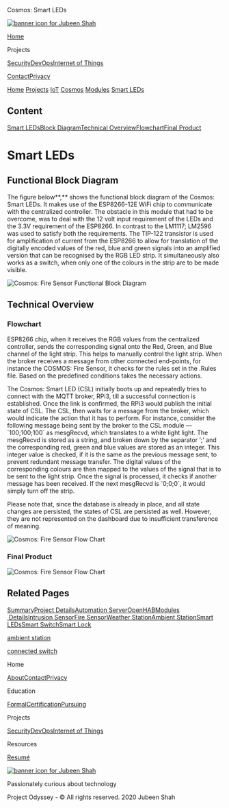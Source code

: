  Cosmos: Smart LEDs              

[![banner icon for Jubeen Shah](https://project-odyssey.s3.us-east-2.amazonaws.com/d130db536435d20d7579fafb511ca245.svg)](../../../../index.markdown)

[Home](../../../../index.markdown)

Projects

[Security](../../../../projects/security.markdown)[DevOps](../../../../projects/devops.markdown)[Internet of Things](../../../../projects/iot.markdown)

[Contact](mailto:jnshah2@ncsu.edu)[Privacy](../../../../privacy.markdown)

[Home](../../../../index.markdown)
[Projects](../../../../projects.markdown)
[IoT](../../../../projects/iot.markdown)
[Cosmos](../../../../projects/iot/cosmos.markdown)
[Modules](../../../../projects/iot/cosmos/modules.markdown)
[Smart LEDs](../../../../projects/iot/cosmos/modules/smart-leds.html)

Content
-------

[Smart LEDs](#smart-leds)[Block Diagram](#block-diagram)[Technical Overview](#overview)[Flowchart](#flowchart)[Final Product](#final-product)

Smart LEDs
==========

Functional Block Diagram
------------------------

The figure below**,** shows the functional block diagram of the Cosmos: Smart LEDs. It makes use of the ESP8266-12E WiFi chip to communicate with the centralized controller. The obstacle in this module that had to be overcome, was to deal with the 12 volt input requirement of the LEDs and the 3.3V requirement of the ESP8266. In contrast to the LM1117; LM2596 was used to satisfy both the requirements. The TIP-122 transistor is used for amplification of current from the ESP8266 to allow for translation of the digitally encoded values of the red, blue and green signals into an amplified version that can be recognised by the RGB LED strip. It simultaneously also works as a switch, when only one of the colours in the strip are to be made visible.

![Cosmos: Fire Sensor Functional Block Diagram](https://project-odyssey.s3.us-east-2.amazonaws.com/04ea0103e039d21e76dedd2284138be7.png)

Technical Overview
------------------

### Flowchart

ESP8266 chip, when it receives the RGB values from the centralized controller, sends the corresponding signal onto the Red, Green, and Blue channel of the light strip. This helps to manually control the light strip. When the broker receives a message from other connected end-points, for instance the COSMOS: Fire Sensor, it checks for the rules set in the .Rules file. Based on the predefined conditions takes the necessary actions.  
  
The Cosmos: Smart LED (CSL) initially boots up and repeatedly tries to connect with the MQTT broker, RPi3, till a successful connection is established. Once the link is confirmed, the RPi3 would publish the initial state of CSL. The CSL, then waits for a message from the broker, which would indicate the action that it has to perform. For instance, consider the following message being sent by the broker to the CSL module —\`100;100;100\` as mesgRecvd, which translates to a white light light. The mesgRecvd is stored as a string, and broken down by the separator ‘;’ and the corresponding red, green and blue values are stored as an integer. This integer value is checked, if it is the same as the previous message sent, to prevent redundant message transfer. The digital values of the corresponding colours are then mapped to the values of the signal that is to be sent to the light strip. Once the signal is processed, it checks if another message has been received. If the next mesgRecvd is \`0;0;0\`, it would simply turn off the strip.  
  
Please note that, since the database is already in place, and all state changes are persisted, the states of CSL are persisted as well. However, they are not represented on the dashboard due to insufficient transference of meaning.

![Cosmos: Fire Sensor Flow Chart](https://project-odyssey.s3.us-east-2.amazonaws.com/3b66589bb2dc050cc92c40e0ff676c16.png)

### Final Product

![Cosmos: Fire Sensor Flow Chart](https://project-odyssey.s3.us-east-2.amazonaws.com/a2b3dccf338884f1b3d37275b2bc2dc0.jpg)

Related Pages
-------------

[Summary](../../../../projects/iot/cosmos.markdown)[Project Details](../../../../projects/iot/cosmos/project-details.markdown)[Automation Server](../../../../projects/iot/cosmos/automation-server.markdown)[OpenHAB](../../../../projects/iot/cosmos/openhab.markdown)[Modules  Details](../../../../projects/iot/cosmos/modules.markdown)[Intrusion Sensor](../../../../projects/iot/cosmos/modules/intrusion-sensor.html)[Fire Sensor](../../../../projects/iot/cosmos/modules/fire-sensor.html)[Weather Station](../../../../projects/iot/cosmos/modules/weather-station.html)[Ambient Station](../../../../projects/iot/cosmos/modules/ambient-station.html)[Smart LEDs](../../../../projects/iot/cosmos/modules/smart-leds.html)[Smart Switch](../../../../projects/iot/cosmos/modules/connected-switches.html)[Smart Lock](../../../../projects/iot/cosmos/modules/smart-lock.html)

[ambient station](../../../../projects/iot/cosmos/modules/ambient-station.html)

[connected switch](../../../../projects/iot/cosmos/modules/connected-switches.html)

Home

[About](../../../../index.markdown)[Contact](mailto:jnshah2@ncsu.edu)[Privacy](../../../../privacy.markdown)

Education

[Formal](../../../../education/formal.markdown)[Certification](../../../../education/certifications.markdown)[Pursuing](../../../../education/pursuing.markdown)

Projects

[Security](../../../../projects/security.markdown)[DevOps](../../../../projects/devops.markdown)[Internet of Things](../../../../projects/iot.markdown)

Resources

[Resumé](https://project-odyssey.s3.us-east-2.amazonaws.com/Odyssey-Resources/Resume/JubeenShah-Resume.pdf)

[![banner icon for Jubeen Shah](https://project-odyssey.s3.us-east-2.amazonaws.com/d130db536435d20d7579fafb511ca245.svg)](../../../../index.markdown)

Passionately curious about technology

Project Odyssey - © All rights reserved. 2020 Jubeen Shah